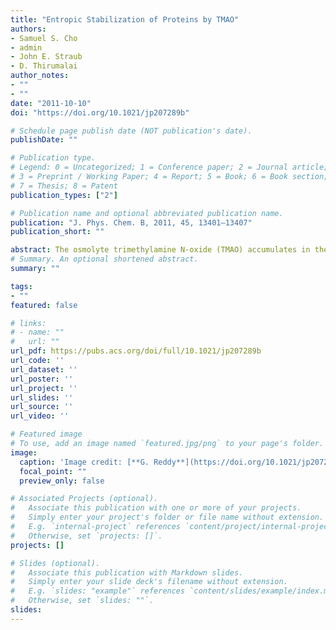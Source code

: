 ```yaml
---
title: "Entropic Stabilization of Proteins by TMAO"
authors:
- Samuel S. Cho
- admin
- John E. Straub
- D. Thirumalai
author_notes:
- ""
- ""
date: "2011-10-10"
doi: "https://doi.org/10.1021/jp207289b"

# Schedule page publish date (NOT publication's date).
publishDate: ""

# Publication type.
# Legend: 0 = Uncategorized; 1 = Conference paper; 2 = Journal article;
# 3 = Preprint / Working Paper; 4 = Report; 5 = Book; 6 = Book section;
# 7 = Thesis; 8 = Patent
publication_types: ["2"]

# Publication name and optional abbreviated publication name.
publication: "J. Phys. Chem. B, 2011, 45, 13401–13407"
publication_short: ""

abstract: The osmolyte trimethylamine N-oxide (TMAO) accumulates in the cell in response to osmotic stress and increases the thermodynamic stability of folded proteins. To understand the mechanism of TMAO induced stabilization of folded protein states, we systematically investigated the action of TMAO on several model dipeptides (leucine, L2, serine, S2, glutamine, Q2, lysine, K2, and glycine, G2) in order to elucidate the effect of residue-specific TMAO interactions on small fragments of solvent-exposed conformations of the denatured states of proteins. We find that TMAO preferentially hydrogen bonds with the exposed dipeptide backbone but generally not with nonpolar or polar side chains. However, interactions with the positively charged Lys are substantially greater than with the backbone. The dipeptide G2 is a useful model of the pure amide backbone; interacts with TMAO by forming a hydrogen bond between the amide nitrogen and the oxygen in TMAO. In contrast, TMAO is depleted from the protein backbone in the hexapeptide G6, which shows that the length of the polypeptide chain is relevant in aqueous TMAO solutions. These simulations lead to the hypothesis that TMAO-induced stabilization of proteins and peptides is a consequence of depletion of the solute from the protein surface provided intramolecular interactions are more favorable than those between TMAO and the backbone. To test our hypothesis, we performed additional simulations of the action of TMAO on an intrinsically disordered Aβ16–22 (KLVFFAE) monomer. In the absence of TMAO, Aβ16–22 is a disordered random coil. However, in aqueous TMAO solution, Aβ16–22 monomer samples compact conformations. A transition from random coil to α-helical secondary structure is observed at high TMAO concentrations. The coil to α-helix transition is highly cooperative especially considering the small number of residues in Aβ16–22. Our work highlights the potential similarities between the action of TMAO on long polypeptide chains and entropic stabilization of proteins in a crowded environment due to excluded volume interactions. In this sense, the chemical chaperone TMAO is a nanocrowding particle.
# Summary. An optional shortened abstract.
summary: ""

tags:
- ""
featured: false

# links:
# - name: ""
#   url: ""
url_pdf: https://pubs.acs.org/doi/full/10.1021/jp207289b
url_code: ''
url_dataset: ''
url_poster: ''
url_project: ''
url_slides: ''
url_source: ''
url_video: ''

# Featured image
# To use, add an image named `featured.jpg/png` to your page's folder. 
image:
  caption: 'Image credit: [**G. Reddy**](https://doi.org/10.1021/jp207289b)'
  focal_point: ""
  preview_only: false

# Associated Projects (optional).
#   Associate this publication with one or more of your projects.
#   Simply enter your project's folder or file name without extension.
#   E.g. `internal-project` references `content/project/internal-project/index.md`.
#   Otherwise, set `projects: []`.
projects: []

# Slides (optional).
#   Associate this publication with Markdown slides.
#   Simply enter your slide deck's filename without extension.
#   E.g. `slides: "example"` references `content/slides/example/index.md`.
#   Otherwise, set `slides: ""`.
slides:
---
```

